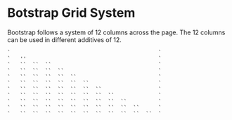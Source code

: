 # Botstrap Grid System

Bootstrap follows a system of 12 columns across the page. The 12 columns can be used in different additives of 12.

	`												`
	`	''											`
	`	``	``	``									`
	`	``	``	``	``								`
	`	``	``	``	``	``							`
	`	``	``	``	``	``	``						`
	`	``	``	``	``	``	``	``					`
	`	``	``	``	``	``	``	``	``				`
	`	``	``	``	``	``	``	``	``	``			`
	`	``	``	``	``	``	``	``	``	``	``		`
	`	``	``	``	``	``	``	``	``	``	``	``	`

